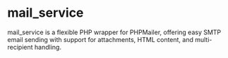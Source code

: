 # mail_service
mail_service is a flexible PHP wrapper for PHPMailer, offering easy SMTP email sending with support for attachments, HTML content, and multi-recipient handling.
